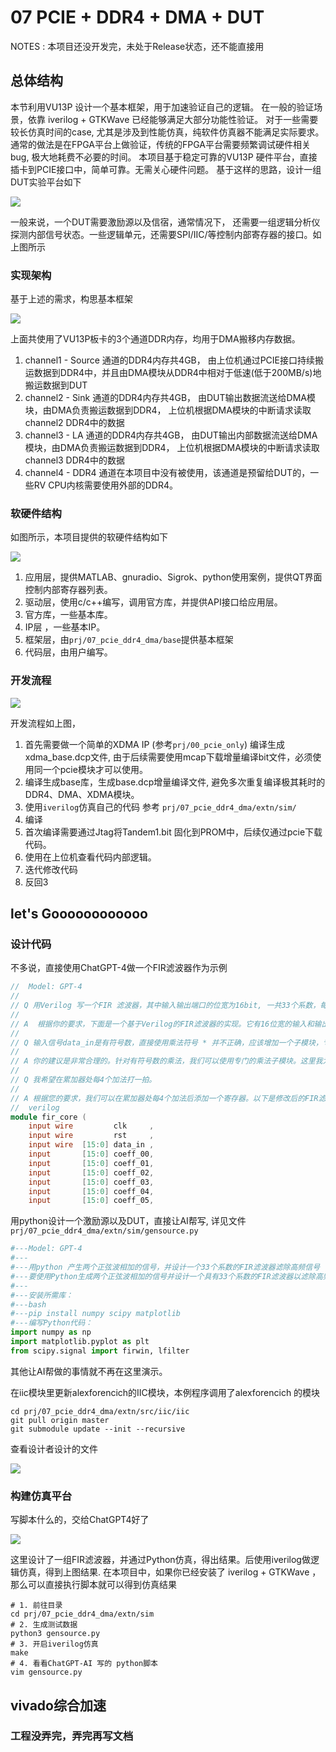 

# 07 PCIE + DDR4 + DMA + DUT

NOTES : 本项目还没开发完，未处于Release状态，还不能直接用


## 总体结构

本节利用VU13P 设计一个基本框架，用于加速验证自己的逻辑。
在一般的验证场景，依靠 iverilog + GTKWave 已经能够满足大部分功能性验证。
对于一些需要较长仿真时间的case, 尤其是涉及到性能仿真，纯软件仿真器不能满足实际要求。
通常的做法是在FPGA平台上做验证，传统的FPGA平台需要频繁调试硬件相关bug, 极大地耗费不必要的时间。
本项目基于稳定可靠的VU13P 硬件平台，直接插卡到PCIE接口中，简单可靠。无需关心硬件问题。
基于这样的思路，设计一组DUT实验平台如下

![](./images/export/dut_top-system.drawio.svg   )


一般来说，一个DUT需要激励源以及信宿，通常情况下， 还需要一组逻辑分析仪探测内部信号状态。一些逻辑单元，还需要SPI/IIC/等控制内部寄存器的接口。如上图所示



### 实现架构

基于上述的需求，构思基本框架

![](./images/export/dut_top-FPGA_base.drawio.svg)


上面共使用了VU13P板卡的3个通道DDR内存，均用于DMA搬移内存数据。
1. channel1 - Source 通道的DDR4内存共4GB， 由上位机通过PCIE接口持续搬运数据到DDR4中，并且由DMA模块从DDR4中相对于低速(低于200MB/s)地搬运数据到DUT
2. channel2 - Sink   通道的DDR4内存共4GB， 由DUT输出数据流送给DMA模块，由DMA负责搬运数据到DDR4， 上位机根据DMA模块的中断请求读取channel2 DDR4中的数据
3. channel3 - LA     通道的DDR4内存共4GB， 由DUT输出内部数据流送给DMA模块，由DMA负责搬运数据到DDR4， 上位机根据DMA模块的中断请求读取channel3 DDR4中的数据
4. channel4 - DDR4   通道在本项目中没有被使用，该通道是预留给DUT的，一些RV CPU内核需要使用外部的DDR4。

### 软硬件结构

如图所示，本项目提供的软硬件结构如下

![](./images/export/dut_top-HWSW.drawio.svg     )

1. 应用层，提供MATLAB、gnuradio、Sigrok、python使用案例，提供QT界面控制内部寄存器列表。
2. 驱动层，使用c/c++编写，调用官方库，并提供API接口给应用层。
3. 官方库，一些基本库。
4. IP层  ，一些基本IP。
5. 框架层，由`prj/07_pcie_ddr4_dma/base`提供基本框架
6. 代码层，由用户编写。

### 开发流程

![](./images/export/dut_top-workflow.drawio.svg )

开发流程如上图，
1. 首先需要做一个简单的XDMA IP (参考`prj/00_pcie_only`) 编译生成xdma_base.dcp文件, 由于后续需要使用mcap下载增量编译bit文件，必须使用同一个pcie模块才可以使用。
2. 编译生成base库，生成base.dcp增量编译文件, 避免多次重复编译极其耗时的DDR4、DMA、XDMA模块。
3. 使用`iverilog`仿真自己的代码 参考 `prj/07_pcie_ddr4_dma/extn/sim/`
4. 编译
5. 首次编译需要通过Jtag将Tandem1.bit 固化到PROM中，后续仅通过pcie下载代码。
6. 使用在上位机查看代码内部逻辑。
7. 迭代修改代码
8. 反回3


## let's Goooooooooooo

### 设计代码

不多说，直接使用ChatGPT-4做一个FIR滤波器作为示例

```verilog
//  Model: GPT-4
//  
// Q 用Verilog 写一个FIR 滤波器，其中输入输出端口的位宽为16bit, 一共33个系数，每个系数的位宽也都是16bit, 并且系数位宽可通过端口配置
//  
// A  根据你的要求，下面是一个基于Verilog的FIR滤波器的实现。它有16位宽的输入和输出端口，33个16位宽的系数，且系数位宽可以通过端口配置。
//      
// Q 输入信号data_in是有符号数，直接使用乘法符号 * 并不正确，应该增加一个子模块，专门处理乘法，或者调用xilinx ultrascale plus 乘法器原语。另外 加法树太长了，应当在加法树处增加寄存器打拍
//          
// A 你的建议是非常合理的。针对有符号数的乘法，我们可以使用专门的乘法子模块。这里我为你提供一个基于Xilinx UltraScale+ FPGA的有符号数乘法器原语DSP48E1的实现。
//  
// Q 我希望在累加器处每4个加法打一拍。
//  
// A 根据您的要求，我们可以在累加器处每4个加法后添加一个寄存器。以下是修改后的FIR滤波器模块：
//  verilog
module fir_core (
    input wire         clk     ,
    input wire         rst     ,
    input wire  [15:0] data_in , 
    input       [15:0] coeff_00,
    input       [15:0] coeff_01,
    input       [15:0] coeff_02,
    input       [15:0] coeff_03, 
    input       [15:0] coeff_04,
    input       [15:0] coeff_05,
```


用python设计一个激励源以及DUT，直接让AI帮写, 详见文件`prj/07_pcie_ddr4_dma/extn/sim/gensource.py`
```python
#---Model: GPT-4
#---
#---用python 产生两个正弦波相加的信号，并设计一个33个系数的FIR滤波器滤除高频信号
#---要使用Python生成两个正弦波相加的信号并设计一个具有33个系数的FIR滤波器以滤除高频信号，您可以使用以下库和代码：
#---
#---安装所需库：
#---bash
#---pip install numpy scipy matplotlib
#---编写Python代码：
import numpy as np
import matplotlib.pyplot as plt
from scipy.signal import firwin, lfilter
```

其他让AI帮做的事情就不再在这里演示。

在iic模块里更新alexforencich的IIC模块，本例程序调用了alexforencich 的模块
```shell
cd prj/07_pcie_ddr4_dma/extn/src/iic/iic
git pull origin master
git submodule update --init --recursive 
```

查看设计者设计的文件

![](./images/src_files.png   )



### 构建仿真平台

写脚本什么的，交给ChatGPT4好了

![](./images/sim_result.png   )

这里设计了一组FIR滤波器，并通过Python仿真，得出结果。后使用iverilog做逻辑仿真，得到上图结果.
在本项目中，如果你已经安装了 iverilog + GTKWave ，那么可以直接执行脚本就可以得到仿真结果

```shell
# 1. 前往目录
cd prj/07_pcie_ddr4_dma/extn/sim
# 2. 生成测试数据
python3 gensource.py
# 3. 开启iverilog仿真
make
# 4. 看看ChatGPT-AI 写的 python脚本
vim gensource.py
```



## vivado综合加速

### 工程没弄完，弄完再写文档







